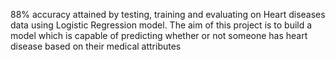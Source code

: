 88% accuracy attained by testing, training and evaluating on Heart diseases data using Logistic Regression model.
The aim of this project is to build a model which is capable of predicting whether or not someone has heart disease based on their medical attributes


